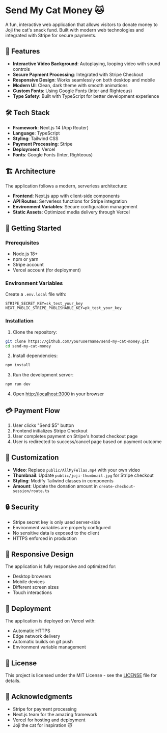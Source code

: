 # Send My Cat Money 🐱

A fun, interactive web application that allows visitors to donate money to Joji the cat's snack fund. Built with modern web technologies and integrated with Stripe for secure payments.

## 🚀 Features

- **Interactive Video Background**: Autoplaying, looping video with sound controls
- **Secure Payment Processing**: Integrated with Stripe Checkout
- **Responsive Design**: Works seamlessly on both desktop and mobile
- **Modern UI**: Clean, dark theme with smooth animations
- **Custom Fonts**: Using Google Fonts (Inter and Righteous)
- **Type Safety**: Built with TypeScript for better development experience

## 🛠️ Tech Stack

- **Framework**: Next.js 14 (App Router)
- **Language**: TypeScript
- **Styling**: Tailwind CSS
- **Payment Processing**: Stripe
- **Deployment**: Vercel
- **Fonts**: Google Fonts (Inter, Righteous)

## 🏗️ Architecture

The application follows a modern, serverless architecture:

- **Frontend**: Next.js app with client-side components
- **API Routes**: Serverless functions for Stripe integration
- **Environment Variables**: Secure configuration management
- **Static Assets**: Optimized media delivery through Vercel

## 🚦 Getting Started

### Prerequisites

- Node.js 18+ 
- npm or yarn
- Stripe account
- Vercel account (for deployment)

### Environment Variables

Create a `.env.local` file with:

```env
STRIPE_SECRET_KEY=sk_test_your_key
NEXT_PUBLIC_STRIPE_PUBLISHABLE_KEY=pk_test_your_key
```

### Installation

1. Clone the repository:
```bash
git clone https://github.com/yourusername/send-my-cat-money.git
cd send-my-cat-money
```

2. Install dependencies:
```bash
npm install
```

3. Run the development server:
```bash
npm run dev
```

4. Open [http://localhost:3000](http://localhost:3000) in your browser

## 💳 Payment Flow

1. User clicks "Send $5" button
2. Frontend initializes Stripe Checkout
3. User completes payment on Stripe's hosted checkout page
4. User is redirected to success/cancel page based on payment outcome

## 🎨 Customization

- **Video**: Replace `public/AllMyFellas.mp4` with your own video
- **Thumbnail**: Update `public/joji-thumbnail.jpg` for Stripe checkout
- **Styling**: Modify Tailwind classes in components
- **Amount**: Update the donation amount in `create-checkout-session/route.ts`

## 🔒 Security

- Stripe secret key is only used server-side
- Environment variables are properly configured
- No sensitive data is exposed to the client
- HTTPS enforced in production

## 📱 Responsive Design

The application is fully responsive and optimized for:
- Desktop browsers
- Mobile devices
- Different screen sizes
- Touch interactions

## 🚀 Deployment

The application is deployed on Vercel with:
- Automatic HTTPS
- Edge network delivery
- Automatic builds on git push
- Environment variable management

## 📝 License

This project is licensed under the MIT License - see the [LICENSE](LICENSE) file for details.

## 🙏 Acknowledgments

- Stripe for payment processing
- Next.js team for the amazing framework
- Vercel for hosting and deployment
- Joji the cat for inspiration 🐱
